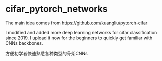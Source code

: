 # cifar_pytorch_networks
The main idea comes from https://github.com/kuangliu/pytorch-cifar

I modified and added more deep learning networks for cifar classification since 2019. I upload it now for the beginners to quickly get familiar with CNNs backbones.

方便初学者快速熟悉各种类型的骨架CNNs
